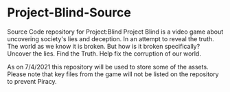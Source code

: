 # Project-Blind-Source
Source Code repository for Project:Blind
Project Blind is a video game about uncovering society's lies and deception. In an attempt to reveal the truth. The world as we know it is broken. But how is it broken specifically? Uncover the lies. Find the Truth. Help fix the corruption of our world.



As on 7/4/2021 this repository will be used to store some of the assets. Please note that key files from the game will not be listed on the repository to prevent Piracy. 
